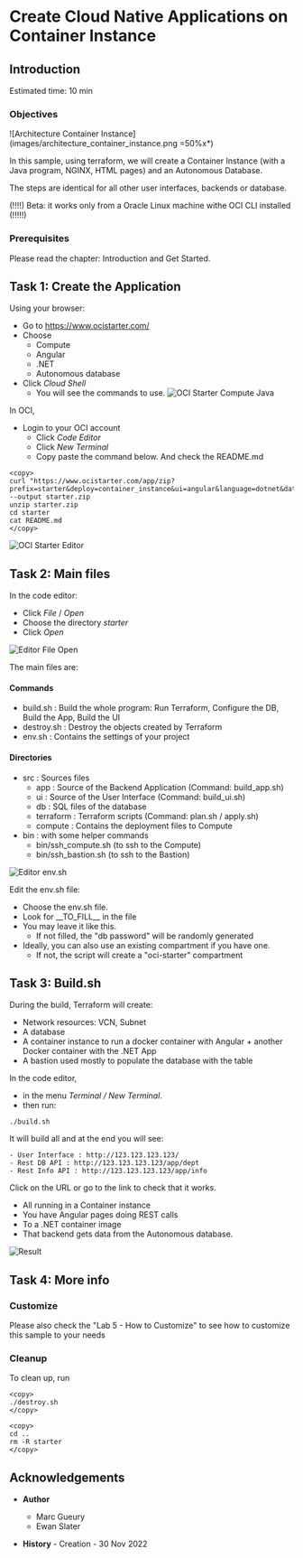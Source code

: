 
# Create Cloud Native Applications on Container Instance

## Introduction

Estimated time: 10 min

### Objectives

![Architecture Container Instance](images/architecture_container_instance.png =50%x*)

In this sample, using terraform, we will create a Container Instance (with a Java program, NGINX, HTML pages) and an Autonomous Database. 

The steps are identical for all other user interfaces, backends or database.

(!!!!) Beta: it works only from a Oracle Linux machine withe OCI CLI installed (!!!!!)

### Prerequisites

Please read the chapter: Introduction and Get Started.

## Task 1: Create the Application

Using your browser:
- Go to https://www.ocistarter.com/
- Choose 
  - Compute
  - Angular
  - .NET
  - Autonomous database
- Click *Cloud Shell*
  - You will see the commands to use.
![OCI Starter Compute Java](images/starter-container-instance-dotnet.png)

In OCI,
- Login to your OCI account
  - Click *Code Editor*
  - Click *New Terminal*
  - Copy paste the command below. And check the README.md

```
<copy>
curl "https://www.ocistarter.com/app/zip?prefix=starter&deploy=container_instance&ui=angular&language=dotnet&database=atp" --output starter.zip
unzip starter.zip
cd starter
cat README.md
</copy>
```
![OCI Starter Editor](images/starter-editor.png)

## Task 2: Main files

In the code editor:
- Click *File* / *Open*
- Choose the directory *starter*
- Click *Open*

![Editor File Open](images/starter-compute-dir.png)

The main files are:

#### Commands
- build.sh      : Build the whole program: Run Terraform, Configure the DB, Build the App, Build the UI
- destroy.sh    : Destroy the objects created by Terraform
- env.sh        : Contains the settings of your project

#### Directories
- src           : Sources files
    - app         : Source of the Backend Application (Command: build_app.sh)
    - ui          : Source of the User Interface (Command: build_ui.sh)
    - db          : SQL files of the database
    - terraform   : Terraform scripts (Command: plan.sh / apply.sh)
    - compute     : Contains the deployment files to Compute
- bin           : with some helper commands
    - bin/ssh\_compute.sh (to ssh to the Compute)
    - bin/ssh\_bastion.sh (to ssh to the Bastion)

![Editor env.sh](images/starter-kubernetes-env.png)

Edit the env.sh file:
- Choose the env.sh file.
- Look for \_\_TO_FILL\_\_ in the file
- You may leave it like this.
    - If not filled, the "db password" will be randomly generated
- Ideally, you can also use an existing compartment if you have one. 
    - If not, the script will create a "oci-starter" compartment

## Task 3: Build.sh

During the build, Terraform will create:
- Network resources: VCN, Subnet
- A database
- A container instance to run a docker container with Angular + another Docker container with the .NET App
- A bastion used mostly to populate the database with the table

In the code editor, 
- in the menu *Terminal / New Terminal*. 
- then run:
```
./build.sh
```

It will build all and at the end you will see:
```
- User Interface : http://123.123.123.123/
- Rest DB API : http://123.123.123.123/app/dept
- Rest Info API : http://123.123.123.123/app/info
```

Click on the URL or go to the link to check that it works.
- All running in a Container instance 
- You have Angular pages doing REST calls 
- To a .NET container image
- That backend gets data from the Autonomous database. 

![Result](images/starter-container-instance-result.png)

## Task 4: More info

### Customize

Please also check the  "Lab 5 - How to Customize" to see how to customize this sample to your needs

### Cleanup

To clean up, run 
```
<copy>
./destroy.sh
</copy>
```

```
<copy>
cd ..
rm -R starter
</copy>
```

## Acknowledgements

- **Author**
    - Marc Gueury
    - Ewan Slater

- **History** - Creation - 30 Nov 2022

